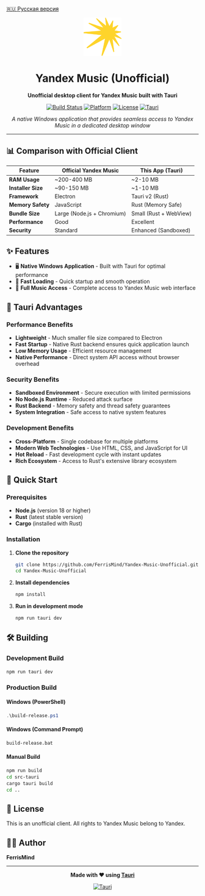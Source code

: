 [🇷🇺 Русская версия](README.ru.md)

<div align="center">

<img src=".github/assets/icon.svg" width="100" height="100" alt="Yandex Music Icon">

# Yandex Music (Unofficial)

**Unofficial desktop client for Yandex Music built with Tauri**

[![Build Status](https://img.shields.io/badge/build-passing-brightgreen.svg)](https://github.com/FerrisMind/Yandex_Music)
[![Platform](https://img.shields.io/badge/platform-Windows-blue.svg)](https://github.com/FerrisMind/Yandex_Music)
[![License](https://img.shields.io/badge/license-Unofficial-red.svg)](https://github.com/FerrisMind/Yandex_Music)
[![Tauri](https://img.shields.io/badge/framework-Tauri-purple.svg)](https://tauri.app/)

*A native Windows application that provides seamless access to Yandex Music in a dedicated desktop window*

</div>

---

## 📊 Comparison with Official Client

| Feature | Official Yandex Music | This App (Tauri) |
|---------|----------------------|------------------|
| **RAM Usage** | ~200-400 MB | ~2-10 MB |
| **Installer Size** | ~90-150 MB | ~1-10 MB |
| **Framework** | Electron | Tauri v2 (Rust) |
| **Memory Safety** | JavaScript | Rust (Memory Safe) |
| **Bundle Size** | Large (Node.js + Chromium) | Small (Rust + WebView) |
| **Performance** | Good | Excellent |
| **Security** | Standard | Enhanced (Sandboxed) |

## ✨ Features

- 🖥️ **Native Windows Application** - Built with Tauri for optimal performance
- 🚀 **Fast Loading** - Quick startup and smooth operation
- 🎵 **Full Music Access** - Complete access to Yandex Music web interface

## 🚀 Tauri Advantages

### Performance Benefits
- **Lightweight** - Much smaller file size compared to Electron
- **Fast Startup** - Native Rust backend ensures quick application launch
- **Low Memory Usage** - Efficient resource management
- **Native Performance** - Direct system API access without browser overhead

### Security Benefits
- **Sandboxed Environment** - Secure execution with limited permissions
- **No Node.js Runtime** - Reduced attack surface
- **Rust Backend** - Memory safety and thread safety guarantees
- **System Integration** - Safe access to native system features

### Development Benefits
- **Cross-Platform** - Single codebase for multiple platforms
- **Modern Web Technologies** - Use HTML, CSS, and JavaScript for UI
- **Hot Reload** - Fast development cycle with instant updates
- **Rich Ecosystem** - Access to Rust's extensive library ecosystem

## 🚀 Quick Start

### Prerequisites

- **Node.js** (version 18 or higher)
- **Rust** (latest stable version)
- **Cargo** (installed with Rust)

### Installation

1. **Clone the repository**
   ```bash
   git clone https://github.com/FerrisMind/Yandex-Music-Unofficial.git
   cd Yandex-Music-Unofficial
   ```

2. **Install dependencies**
   ```bash
   npm install
   ```

3. **Run in development mode**
   ```bash
   npm run tauri dev
   ```

## 🛠️ Building

### Development Build
```bash
npm run tauri dev
```

### Production Build

#### Windows (PowerShell)
```powershell
.\build-release.ps1
```

#### Windows (Command Prompt)
```cmd
build-release.bat
```

#### Manual Build
```bash
npm run build
cd src-tauri
cargo tauri build
cd ..
```

## 📄 License

This is an unofficial client. All rights to Yandex Music belong to Yandex.

## 👨‍💻 Author

**FerrisMind**

---

<div align="center">

**Made with ❤️ using [Tauri](https://tauri.app/)**

[![Tauri](https://img.shields.io/badge/powered%20by-Tauri-purple.svg)](https://tauri.app/)

</div>
